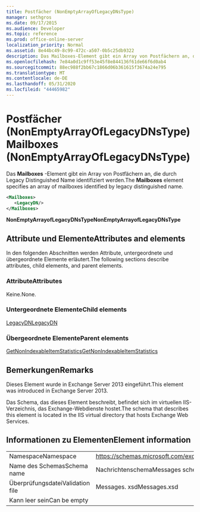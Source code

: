 ```yaml
---
title: Postfächer (NonEmptyArrayOfLegacyDNsType)
manager: sethgros
ms.date: 09/17/2015
ms.audience: Developer
ms.topic: reference
ms.prod: office-online-server
localization_priority: Normal
ms.assetid: 8e44bc49-8c99-472c-a507-0b5c25db9322
description: Das Mailboxes-Element gibt ein Array von Postfächern an, die durch Legacy Distinguished Name identifiziert werden.
ms.openlocfilehash: 7e84a0d1c9ff53e45f8e844136f61de66f6d0ab4
ms.sourcegitcommit: 88ec988f2bb67c1866d06b361615f3674a24e795
ms.translationtype: MT
ms.contentlocale: de-DE
ms.lasthandoff: 05/31/2020
ms.locfileid: "44465982"
---
```

# <a name="mailboxes-nonemptyarrayoflegacydnstype"></a><span data-ttu-id="c6a84-103">Postfächer (NonEmptyArrayOfLegacyDNsType)</span><span class="sxs-lookup"><span data-stu-id="c6a84-103">Mailboxes (NonEmptyArrayOfLegacyDNsType)</span></span>

<span data-ttu-id="c6a84-104">Das **Mailboxes** -Element gibt ein Array von Postfächern an, die durch Legacy Distinguished Name identifiziert werden.</span><span class="sxs-lookup"><span data-stu-id="c6a84-104">The **Mailboxes** element specifies an array of mailboxes identified by legacy distinguished name.</span></span> 
  
```XML
<Mailboxes>
   <LegacyDN/>
</Mailboxes>
```

<span data-ttu-id="c6a84-105">**NonEmptyArrayofLegacyDNsType**</span><span class="sxs-lookup"><span data-stu-id="c6a84-105">**NonEmptyArrayofLegacyDNsType**</span></span>

## <a name="attributes-and-elements"></a><span data-ttu-id="c6a84-106">Attribute und Elemente</span><span class="sxs-lookup"><span data-stu-id="c6a84-106">Attributes and elements</span></span>

<span data-ttu-id="c6a84-107">In den folgenden Abschnitten werden Attribute, untergeordnete und übergeordnete Elemente erläutert.</span><span class="sxs-lookup"><span data-stu-id="c6a84-107">The following sections describe attributes, child elements, and parent elements.</span></span>
  
### <a name="attributes"></a><span data-ttu-id="c6a84-108">Attribute</span><span class="sxs-lookup"><span data-stu-id="c6a84-108">Attributes</span></span>

<span data-ttu-id="c6a84-109">Keine.</span><span class="sxs-lookup"><span data-stu-id="c6a84-109">None.</span></span>
  
### <a name="child-elements"></a><span data-ttu-id="c6a84-110">Untergeordnete Elemente</span><span class="sxs-lookup"><span data-stu-id="c6a84-110">Child elements</span></span>

[<span data-ttu-id="c6a84-111">LegacyDN</span><span class="sxs-lookup"><span data-stu-id="c6a84-111">LegacyDN</span></span>](legacydn.md)
  
### <a name="parent-elements"></a><span data-ttu-id="c6a84-112">Übergeordnete Elemente</span><span class="sxs-lookup"><span data-stu-id="c6a84-112">Parent elements</span></span>

[<span data-ttu-id="c6a84-113">GetNonIndexableItemStatistics</span><span class="sxs-lookup"><span data-stu-id="c6a84-113">GetNonIndexableItemStatistics</span></span>](getnonindexableitemstatistics.md)
  
## <a name="remarks"></a><span data-ttu-id="c6a84-114">Bemerkungen</span><span class="sxs-lookup"><span data-stu-id="c6a84-114">Remarks</span></span>

<span data-ttu-id="c6a84-115">Dieses Element wurde in Exchange Server 2013 eingeführt.</span><span class="sxs-lookup"><span data-stu-id="c6a84-115">This element was introduced in Exchange Server 2013.</span></span>
  
<span data-ttu-id="c6a84-116">Das Schema, das dieses Element beschreibt, befindet sich im virtuellen IIS-Verzeichnis, das Exchange-Webdienste hostet.</span><span class="sxs-lookup"><span data-stu-id="c6a84-116">The schema that describes this element is located in the IIS virtual directory that hosts Exchange Web Services.</span></span>
  
## <a name="element-information"></a><span data-ttu-id="c6a84-117">Informationen zu Elementen</span><span class="sxs-lookup"><span data-stu-id="c6a84-117">Element information</span></span>

|||
|:-----|:-----|
|<span data-ttu-id="c6a84-118">Namespace</span><span class="sxs-lookup"><span data-stu-id="c6a84-118">Namespace</span></span>  <br/> |https://schemas.microsoft.com/exchange/services/2006/messages  <br/> |
|<span data-ttu-id="c6a84-119">Name des Schemas</span><span class="sxs-lookup"><span data-stu-id="c6a84-119">Schema name</span></span>  <br/> |<span data-ttu-id="c6a84-120">Nachrichtenschema</span><span class="sxs-lookup"><span data-stu-id="c6a84-120">Messages schema</span></span>  <br/> |
|<span data-ttu-id="c6a84-121">Überprüfungsdatei</span><span class="sxs-lookup"><span data-stu-id="c6a84-121">Validation file</span></span>  <br/> |<span data-ttu-id="c6a84-122">Messages. xsd</span><span class="sxs-lookup"><span data-stu-id="c6a84-122">Messages.xsd</span></span>  <br/> |
|<span data-ttu-id="c6a84-123">Kann leer sein</span><span class="sxs-lookup"><span data-stu-id="c6a84-123">Can be empty</span></span>  <br/> ||
   

